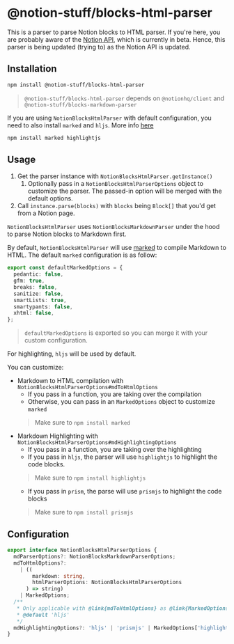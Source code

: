 # @notion-stuff/blocks-html-parser

This is a parser to parse Notion blocks to HTML parser. If you're here, you are probably aware of the [Notion API](https://developers.notion.com/), which is currently in beta. Hence, this parser is being updated (trying to) as the Notion API is updated.

## Installation

```bash
npm install @notion-stuff/blocks-html-parser
```

> `@notion-stuff/blocks-html-parser` depends on `@notionhq/client` and `@notion-stuff/blocks-markdown-parser`

If you are using `NotionBlocksHtmlParser` with default configuration, you need to also install `marked` and `hljs`. More info [here](#usage)

```bash
npm install marked highlightjs
```

## Usage

1. Get the parser instance with `NotionBlocksHtmlParser.getInstance()`
   1. Optionally pass in a `NotionBlocksHtmlParserOptions` object to customize the parser. The passed-in option will be merged with the default options.
2. Call `instance.parse(blocks)` with `blocks` being `Block[]` that you'd get from a Notion page.

`NotionBlocksHtmlParser` uses `NotionBlocksMarkdownParser` under the hood to parse Notion blocks to Markdown first.

By default, `NotionBlocksHtmlParser` will use [marked](https://github.com/markedjs/marked) to compile Markdown to HTML. The default `marked` configuration is as follow:

```ts
export const defaultMarkedOptions = {
  pedantic: false,
  gfm: true,
  breaks: false,
  sanitize: false,
  smartLists: true,
  smartypants: false,
  xhtml: false,
};
```
> `defaultMarkedOptions` is exported so you can merge it with your custom configuration.

For highlighting, `hljs` will be used by default.

You can customize:

- Markdown to HTML compilation with `NotionBlocksHtmlParserOptions#mdToHtmlOptions`
  - If you pass in a function, you are taking over the compilation
  - Otherwise, you can pass in an `MarkedOptions` object to customize `marked`
  > Make sure to `npm install marked`
- Markdown Highlighting with `NotionBlocksHtmlParserOptions#mdHighlightingOptions`
  - If you pass in a function, you are taking over the highlighting
  - If you pass in `hljs`, the parser will use `highlightjs` to highlight the code blocks.
  > Make sure to `npm install highlightjs`
  - If you pass in `prism`, the parse will use `prismjs` to highlight the code blocks
  > Make sure to `npm install prismjs`

## Configuration

```ts
export interface NotionBlocksHtmlParserOptions {
  mdParserOptions?: NotionBlocksMarkdownParserOptions;
  mdToHtmlOptions?:
    | ((
        markdown: string,
        htmlParserOptions: NotionBlocksHtmlParserOptions
      ) => string)
    | MarkedOptions;
  /**
   * Only applicable with @link{mdToHtmlOptions} as @link{MarkedOptions}
   * @default 'hljs'
   */
  mdHighlightingOptions?: 'hljs' | 'prismjs' | MarkedOptions['highlight'];
}
```
